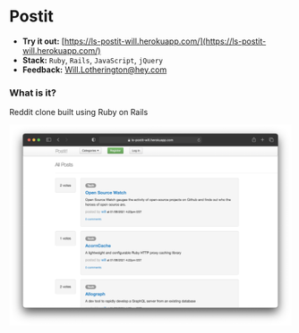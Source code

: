 # Postit

* **Try it out:** [https://ls-postit-will.herokuapp.com/](https://ls-postit-will.herokuapp.com/)
* **Stack:** `Ruby`, `Rails`, `JavaScript`, `jQuery`
* **Feedback:** [Will.Lotherington@hey.com](mailto:Will.Lotherington@hey.com)

### What is it?
Reddit clone built using Ruby on Rails

![](app/assets/images/01.png)